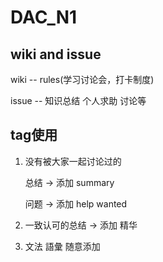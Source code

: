 # DAC_N1

## wiki and issue

wiki -- rules(学习讨论会，打卡制度) 

issue -- 知识总结 个人求助 讨论等

## tag使用 

1. 没有被大家一起讨论过的 
    
    总结 -> 添加 summary
  
    问题 -> 添加 help wanted
  
2. 一致认可的总结 -> 添加 精华
3. 文法 語彙 随意添加

